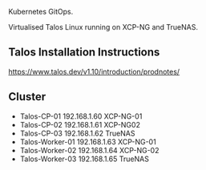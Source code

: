 Kubernetes GitOps.

Virtualised Talos Linux running on XCP-NG and TrueNAS.

## Talos Installation Instructions

https://www.talos.dev/v1.10/introduction/prodnotes/

## Cluster

- Talos-CP-01
    192.168.1.60
    XCP-NG-01
- Talos-CP-02
    192.168.1.61
    XCP-NG02
- Talos-CP-03
    192.168.1.62
    TrueNAS
- Talos-Worker-01
    192.168.1.63
    XCP-NG-01
- Talos-Worker-02
    192.168.1.64
    XCP-NG-02
- Talos-Worker-03
    192.168.1.65
    TrueNAS